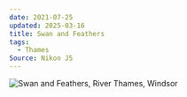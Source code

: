```yaml
---
date: 2021-07-25
updated: 2025-03-16
title: Swan and Feathers
tags:
  - Thames
Source: Nikon J5
---
```

![Swan and Feathers, River Thames, Windsor](https://live.staticflickr.com/65535/51333782492_67e56f2d77_h_d.jpg)